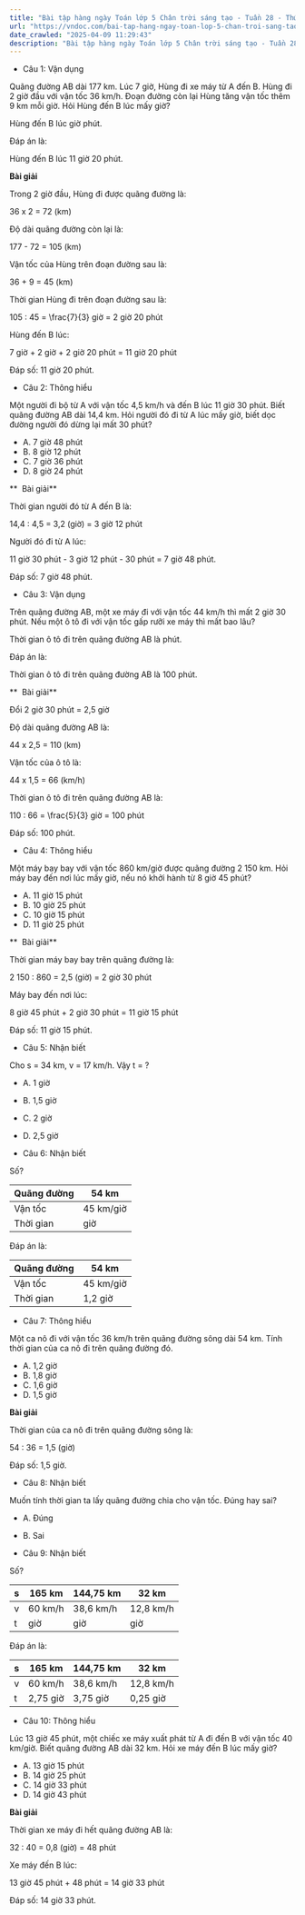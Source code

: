 ```yaml
---
title: "Bài tập hàng ngày Toán lớp 5 Chân trời sáng tạo - Tuần 28 - Thứ 5 gồm các câu hỏi tổng hợp nội dung Thời gian được học ở Tuần 28 trong chương trình Toán lớp 5 Tập 2 Chân trời sáng tạo"
url: "https://vndoc.com/bai-tap-hang-ngay-toan-lop-5-chan-troi-sang-tao-tuan-28-thu-5-339942"
date_crawled: "2025-04-09 11:29:43"
description: "Bài tập hàng ngày Toán lớp 5 Chân trời sáng tạo - Tuần 28 - Thứ 5 gồm các câu hỏi tổng hợp nội dung Thời gian được học ở Tuần 28 trong chương trình Toán lớp 5 Tập 2 Chân trời sáng tạo"
---
```


* Câu 1:  Vận dụng

Quãng đường AB dài 177 km. Lúc 7 giờ, Hùng đi xe máy từ A đến B. Hùng đi 2 giờ đầu với vận tốc 36 km/h. Đoạn đường còn lại Hùng tăng vận tốc thêm 9 km mỗi giờ. Hỏi Hùng đến B lúc mấy giờ?

Hùng đến B lúc  giờ  phút.

Đáp án là:

Hùng đến B lúc 11 giờ 20 phút.

**Bài giải**

Trong 2 giờ đầu, Hùng đi được quãng đường là:

36 x 2 = 72 (km)

Độ dài quãng đường còn lại là:

177 - 72 = 105 (km)

Vận tốc của Hùng trên đoạn đường sau là:

36 + 9 = 45 (km)

Thời gian Hùng đi trên đoạn đường sau là:

105 : 45 = \\frac{7}{3} giờ = 2 giờ 20 phút

Hùng đến B lúc:

7 giờ + 2 giờ + 2 giờ 20 phút = 11 giờ 20 phút

Đáp số: 11 giờ 20 phút.

* Câu 2:  Thông hiểu

Một người đi bộ từ A với vận tốc 4,5 km/h và đến B lúc 11 giờ 30 phút. Biết quãng đường AB dài 14,4 km. Hỏi người đó đi từ A lúc mấy giờ, biết dọc đường người đó dừng lại mất 30 phút?

  * A. 7 giờ 48 phút 
  * B. 8 giờ 12 phút 
  * C. 7 giờ 36 phút 
  * D. 8 giờ 24 phút 



**  Bài giải**

Thời gian người đó từ A đến B là:

14,4 : 4,5 = 3,2 (giờ) = 3 giờ 12 phút

Người đó đi từ A lúc:

11 giờ 30 phút - 3 giờ 12 phút - 30 phút = 7 giờ 48 phút.

Đáp số: 7 giờ 48 phút.

* Câu 3:  Vận dụng

Trên quãng đường AB, một xe máy đi với vận tốc 44 km/h thì mất 2 giờ 30 phút. Nếu một ô tô đi với vận tốc gấp rưỡi xe máy thì mất bao lâu?

Thời gian ô tô đi trên quãng đường AB là  phút.

Đáp án là:

Thời gian ô tô đi trên quãng đường AB là 100 phút.

**  Bài giải**

Đổi 2 giờ 30 phút = 2,5 giờ

Độ dài quãng đường AB là:

44 x 2,5 = 110 (km)

Vận tốc của ô tô là:

44 x 1,5 = 66 (km/h)

Thời gian ô tô đi trên quãng đường AB là:

110 : 66 = \\frac{5}{3} giờ = 100 phút

Đáp số: 100 phút.

* Câu 4:  Thông hiểu

Một máy bay bay với vận tốc 860 km/giờ được quãng đường 2 150 km. Hỏi máy bay đến nơi lúc mấy giờ, nếu nó khởi hành từ 8 giờ 45 phút?

  * A. 11 giờ 15 phút 
  * B. 10 giờ 25 phút 
  * C. 10 giờ 15 phút 
  * D. 11 giờ 25 phút 



**  Bài giải**

Thời gian máy bay bay trên quãng đường là:

2 150 : 860 = 2,5 (giờ) = 2 giờ 30 phút

Máy bay đến nơi lúc:

8 giờ 45 phút + 2 giờ 30 phút = 11 giờ 15 phút

Đáp số: 11 giờ 15 phút.

* Câu 5:  Nhận biết

Cho s = 34 km, v = 17 km/h. Vậy t = ?

  * A. 1 giờ 
  * B. 1,5 giờ 
  * C. 2 giờ 
  * D. 2,5 giờ 



* Câu 6:  Nhận biết

Số?

Quãng đường| 54 km  
---|---  
Vận tốc| 45 km/giờ  
Thời gian|  giờ  
  
Đáp án là:

Quãng đường| 54 km  
---|---  
Vận tốc| 45 km/giờ  
Thời gian| 1,2 giờ  
  
* Câu 7:  Thông hiểu

Một ca nô đi với vận tốc 36 km/h trên quãng đường sông dài 54 km. Tính thời gian của ca nô đi trên quãng đường đó.

  * A. 1,2 giờ 
  * B. 1,8 giờ 
  * C. 1,6 giờ 
  * D. 1,5 giờ 



**Bài giải**

Thời gian của ca nô đi trên quãng đường sông là:

54 : 36 = 1,5 (giờ)

Đáp số: 1,5 giờ.

* Câu 8:  Nhận biết

Muốn tính thời gian ta lấy quãng đường chia cho vận tốc. Đúng hay sai?

  * A. Đúng 
  * B. Sai 



* Câu 9:  Nhận biết

Số?

s| 165 km| 144,75 km| 32 km  
---|---|---|---  
v| 60 km/h| 38,6 km/h| 12,8 km/h  
t|  giờ| giờ|  giờ  
  
Đáp án là:

s| 165 km| 144,75 km| 32 km  
---|---|---|---  
v| 60 km/h| 38,6 km/h| 12,8 km/h  
t| 2,75 giờ| 3,75 giờ| 0,25 giờ  
  
* Câu 10:  Thông hiểu

Lúc 13 giờ 45 phút, một chiếc xe máy xuất phát từ A đi đến B với vận tốc 40 km/giờ. Biết quãng đường AB dài 32 km. Hỏi xe máy đến B lúc mấy giờ?

  * A. 13 giờ 15 phút 
  * B. 14 giờ 25 phút 
  * C. 14 giờ 33 phút 
  * D. 14 giờ 43 phút 



**Bài giải**

Thời gian xe máy đi hết quãng đường AB là:

32 : 40 = 0,8 (giờ) = 48 phút

Xe máy đến B lúc:

13 giờ 45 phút + 48 phút = 14 giờ 33 phút

Đáp số: 14 giờ 33 phút.
